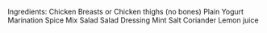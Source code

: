 Ingredients: 
Chicken Breasts or Chicken thighs (no bones)
Plain Yogurt
Marination Spice Mix
Salad
Salad Dressing
Mint
Salt
Coriander
Lemon juice